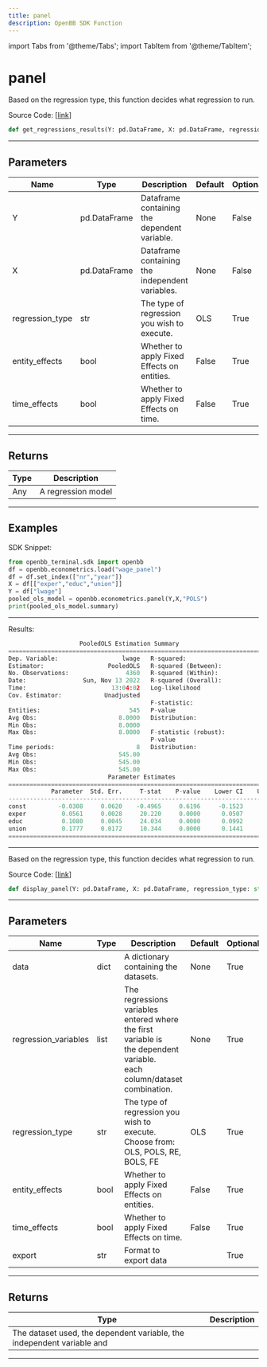 ```yaml
---
title: panel
description: OpenBB SDK Function
---
```


import Tabs from '@theme/Tabs';
import TabItem from '@theme/TabItem';

# panel

<Tabs>
<TabItem value="model" label="Model" default>

Based on the regression type, this function decides what regression to run.

Source Code: [[link](https://github.com/OpenBB-finance/OpenBBTerminal/tree/main/openbb_terminal/econometrics/regression_model.py#L34)]
```python
def get_regressions_results(Y: pd.DataFrame, X: pd.DataFrame, regression_type: str = "OLS", entity_effects: bool = False, time_effects: bool = False) -> None
```
---
## Parameters
| Name | Type | Description | Default | Optional |
| ---- | ---- | ----------- | ------- | -------- |
| Y | pd.DataFrame | Dataframe containing the dependent variable. | None | False |
| X | pd.DataFrame | Dataframe containing the independent variables. | None | False |
| regression_type | str | The type of regression you wish to execute. | OLS | True |
| entity_effects | bool | Whether to apply Fixed Effects on entities. | False | True |
| time_effects | bool | Whether to apply Fixed Effects on time. | False | True |

---
## Returns
| Type | Description |
| ---- | ----------- |
| Any | A regression model |
---
## Examples
SDK Snippet:
```python
from openbb_terminal.sdk import openbb
df = openbb.econometrics.load("wage_panel")
df = df.set_index(["nr","year"])
X = df[["exper","educ","union"]]
Y = df["lwage"]
pooled_ols_model = openbb.econometrics.panel(Y,X,"POLS")
print(pooled_ols_model.summary)
```

---
Results:
```python
                    PooledOLS Estimation Summary
================================================================================
Dep. Variable:                  lwage   R-squared:                        0.1634
Estimator:                  PooledOLS   R-squared (Between):              0.1686
No. Observations:                4360   R-squared (Within):               0.1575
Date:                Sun, Nov 13 2022   R-squared (Overall):              0.1634
Time:                        13:04:02   Log-likelihood                   -3050.4
Cov. Estimator:            Unadjusted
                                        F-statistic:                      283.68
Entities:                         545   P-value                           0.0000
Avg Obs:                       8.0000   Distribution:                  F(3,4356)
Min Obs:                       8.0000
Max Obs:                       8.0000   F-statistic (robust):             283.68
                                        P-value                           0.0000
Time periods:                       8   Distribution:                  F(3,4356)
Avg Obs:                       545.00
Min Obs:                       545.00
Max Obs:                       545.00
                            Parameter Estimates
==============================================================================
            Parameter  Std. Err.     T-stat    P-value    Lower CI    Upper CI
------------------------------------------------------------------------------
const         -0.0308     0.0620    -0.4965     0.6196     -0.1523      0.0908
exper          0.0561     0.0028     20.220     0.0000      0.0507      0.0616
educ           0.1080     0.0045     24.034     0.0000      0.0992      0.1168
union          0.1777     0.0172     10.344     0.0000      0.1441      0.2114
==============================================================================
```

---


</TabItem>
<TabItem value="view" label="View">

Based on the regression type, this function decides what regression to run.

Source Code: [[link](https://github.com/OpenBB-finance/OpenBBTerminal/tree/main/openbb_terminal/econometrics/regression_view.py#L23)]
```python
def display_panel(Y: pd.DataFrame, X: pd.DataFrame, regression_type: str = "OLS", entity_effects: bool = False, time_effects: bool = False, export: str = "") -> None
```
---
## Parameters
| Name | Type | Description | Default | Optional |
| ---- | ---- | ----------- | ------- | -------- |
| data | dict | A dictionary containing the datasets. | None | True |
| regression_variables | list | The regressions variables entered where the first variable is<br/>the dependent variable.<br/>each column/dataset combination. | None | True |
| regression_type | str | The type of regression you wish to execute. Choose from:<br/>OLS, POLS, RE, BOLS, FE | OLS | True |
| entity_effects | bool | Whether to apply Fixed Effects on entities. | False | True |
| time_effects | bool | Whether to apply Fixed Effects on time. | False | True |
| export | str | Format to export data |  | True |

---
## Returns
| Type | Description |
| ---- | ----------- |
| The dataset used, the dependent variable, the independent variable and |  |
---


</TabItem>
</Tabs>